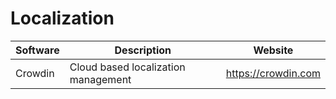 # Localization

| Software | Description                         | Website             |
| -------- | ----------------------------------- | ------------------- |
| Crowdin  | Cloud based localization management | https://crowdin.com |
